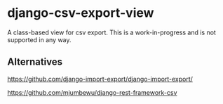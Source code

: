 # django-csv-export-view

A class-based view for csv export. This is a work-in-progress and is not supported in any way.

## Alternatives

https://github.com/django-import-export/django-import-export/

https://github.com/mjumbewu/django-rest-framework-csv
